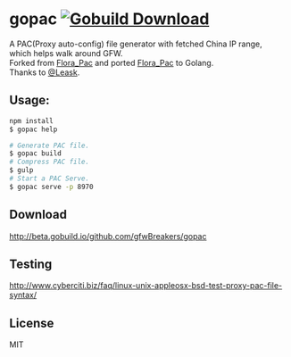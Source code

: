 # gopac [![Gobuild Download](http://beta.gobuild.io/badge/github.com/gfwBreakers/gopac/download.png)](http://beta.gobuild.io/github.com/gfwBreakers/gopac)

A PAC(Proxy auto-config) file generator with fetched China IP range,   
which helps walk around GFW.   
Forked from [Flora_Pac][] and ported [Flora_Pac][] to Golang.   
Thanks to [@Leask](https://github.com/Leask).


## Usage:

```sh
npm install
$ gopac help
```

```sh
# Generate PAC file.
$ gopac build
# Compress PAC file.
$ gulp
# Start a PAC Serve.
$ gopac serve -p 8970
```


## Download

http://beta.gobuild.io/github.com/gfwBreakers/gopac


## Testing

http://www.cyberciti.biz/faq/linux-unix-appleosx-bsd-test-proxy-pac-file-syntax/


## License

MIT


[Flora_Pac]: https://github.com/Leask/Flora_Pac
